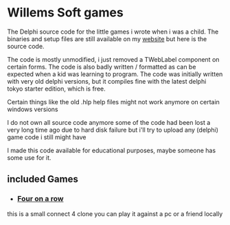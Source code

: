 # Willems Soft games

The Delphi source code for the little games i wrote when i was a child.
The binaries and setup files are still available on my [website](http://www.willemssoft.be/index.php?main=5&sub=7&page=1&changeview=1&show=10) but here is the source code.

The code is mostly unmodified, i just removed a TWebLabel component on certain forms. The code is also badly written / formatted as can be expected when a kid was learning to program. The code was initially written with very old delphi versions, but it compiles fine with the latest delphi tokyo starter edition, which is free.

Certain things like the old .hlp help files might not work anymore on certain windows versions

I do not own all source code anymore some of the code had been lost a very long time ago due to hard disk failure but i'll try to upload any (delphi) game code i still might have

I made this code available for educational purposes, maybe someone has some use for it.



## included Games

- ### [Four on a row](https://github.com/joyrider3774/Willems_Soft_games/tree/master/four%20on%20a%20row)
this is a small connect 4 clone you can play it against a pc or a friend locally





